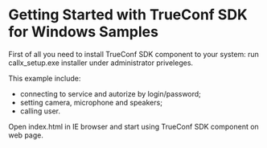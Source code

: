 # Getting Started with TrueConf SDK for Windows Samples

First of all you need to install TrueConf SDK component to your system: run callx_setup.exe installer under administrator priveleges.

This example include:
   - connecting to service and autorize by login/password;
   - setting camera, microphone and speakers;
   - calling user.


Open index.html in IE browser and start using TrueConf SDK component on web page.
